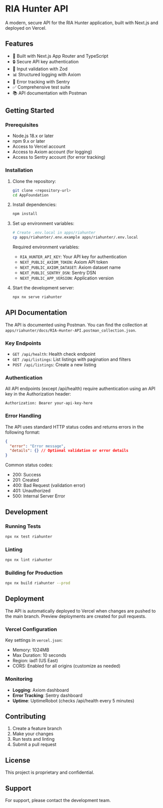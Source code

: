 # RIA Hunter API

A modern, secure API for the RIA Hunter application, built with Next.js and deployed on Vercel.

## Features

- 🚀 Built with Next.js App Router and TypeScript
- 🔒 Secure API key authentication
- 📝 Input validation with Zod
- 📊 Structured logging with Axiom
- 🐛 Error tracking with Sentry
- ✅ Comprehensive test suite
- 📚 API documentation with Postman

## Getting Started

### Prerequisites

- Node.js 18.x or later
- npm 9.x or later
- Access to Vercel account
- Access to Axiom account (for logging)
- Access to Sentry account (for error tracking)

### Installation

1. Clone the repository:
   ```bash
   git clone <repository-url>
   cd AppFoundation
   ```

2. Install dependencies:
   ```bash
   npm install
   ```

3. Set up environment variables:
   ```bash
   # Create .env.local in apps/riahunter
   cp apps/riahunter/.env.example apps/riahunter/.env.local
   ```

   Required environment variables:
   - `RIA_HUNTER_API_KEY`: Your API key for authentication
   - `NEXT_PUBLIC_AXIOM_TOKEN`: Axiom API token
   - `NEXT_PUBLIC_AXIOM_DATASET`: Axiom dataset name
   - `NEXT_PUBLIC_SENTRY_DSN`: Sentry DSN
   - `NEXT_PUBLIC_APP_VERSION`: Application version

4. Start the development server:
   ```bash
   npx nx serve riahunter
   ```

## API Documentation

The API is documented using Postman. You can find the collection at `apps/riahunter/docs/RIA-Hunter-API.postman_collection.json`.

### Key Endpoints

- `GET /api/health`: Health check endpoint
- `GET /api/listings`: List listings with pagination and filters
- `POST /api/listings`: Create a new listing

### Authentication

All API endpoints (except /api/health) require authentication using an API key in the Authorization header:

```http
Authorization: Bearer your-api-key-here
```

### Error Handling

The API uses standard HTTP status codes and returns errors in the following format:

```json
{
  "error": "Error message",
  "details": {} // Optional validation or error details
}
```

Common status codes:
- 200: Success
- 201: Created
- 400: Bad Request (validation error)
- 401: Unauthorized
- 500: Internal Server Error

## Development

### Running Tests

```bash
npx nx test riahunter
```

### Linting

```bash
npx nx lint riahunter
```

### Building for Production

```bash
npx nx build riahunter --prod
```

## Deployment

The API is automatically deployed to Vercel when changes are pushed to the main branch. Preview deployments are created for pull requests.

### Vercel Configuration

Key settings in `vercel.json`:
- Memory: 1024MB
- Max Duration: 10 seconds
- Region: iad1 (US East)
- CORS: Enabled for all origins (customize as needed)

### Monitoring

- **Logging**: Axiom dashboard
- **Error Tracking**: Sentry dashboard
- **Uptime**: UptimeRobot (checks /api/health every 5 minutes)

## Contributing

1. Create a feature branch
2. Make your changes
3. Run tests and linting
4. Submit a pull request

## License

This project is proprietary and confidential.

## Support

For support, please contact the development team. 
